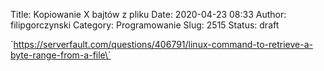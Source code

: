 Title: Kopiowanie X bajtów z pliku
Date: 2020-04-23 08:33
Author: filipgorczynski
Category: Programowanie
Slug: 2515
Status: draft

\`https://serverfault.com/questions/406791/linux-command-to-retrieve-a-byte-range-from-a-file\`

